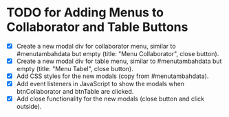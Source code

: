 # TODO for Adding Menus to Collaborator and Table Buttons

- [x] Create a new modal div for collaborator menu, similar to #menutambahdata but empty (title: "Menu Collaborator", close button).
- [x] Create a new modal div for table menu, similar to #menutambahdata but empty (title: "Menu Tabel", close button).
- [x] Add CSS styles for the new modals (copy from #menutambahdata).
- [x] Add event listeners in JavaScript to show the modals when btnCollaborator and btnTable are clicked.
- [x] Add close functionality for the new modals (close button and click outside).
